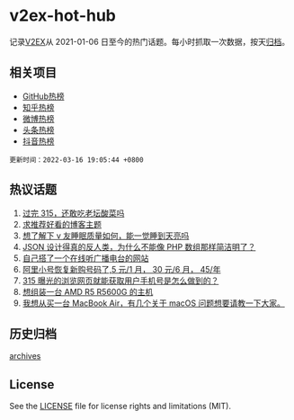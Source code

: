 # v2ex-hot-hub

 记录[V2EX](https://www.v2ex.com/)从 2021-01-06 日至今的热门话题。每小时抓取一次数据，按天[归档](archives)。
 
 ## 相关项目

- [GitHub热榜](https://github.com/snaildev/github-hot-hub)
- [知乎热榜](https://github.com/snaildev/zhihu-hot-hub)
- [微博热榜](https://github.com/snaildev/weibo-hot-hub)
- [头条热榜](https://github.com/snaildev/toutiao-hot-hub)
- [抖音热榜](https://github.com/snaildev/douyin-hot-hub)


 `更新时间：2022-03-16 19:05:44 +0800`

## 热议话题

1. [过完 315，还敢吃老坛酸菜吗](https://www.v2ex.com/t/840697)
1. [求推荐好看的博客主题](https://www.v2ex.com/t/840591)
1. [想了解下 v 友睡眠质量如何，能一觉睡到天亮吗](https://www.v2ex.com/t/840652)
1. [JSON 设计得真的反人类，为什么不能像 PHP 数组那样简洁明了？](https://www.v2ex.com/t/840707)
1. [自己搭了一个在线听广播电台的网站](https://www.v2ex.com/t/840594)
1. [阿里小号恢复新购号码了,5 元/1 月， 30 元/6 月， 45/年](https://www.v2ex.com/t/840722)
1. [315 曝光的浏览网页就能获取用户手机号是怎么做到的？](https://www.v2ex.com/t/840643)
1. [想组装一台 AMD R5 R5600G 的主机](https://www.v2ex.com/t/840651)
1. [我想从买一台 MacBook Air，有几个关于 macOS 问题想要请教一下大家。](https://www.v2ex.com/t/840648)

## 历史归档

[archives](archives)

## License

See the [LICENSE](LICENSE) file for license rights and limitations (MIT).
